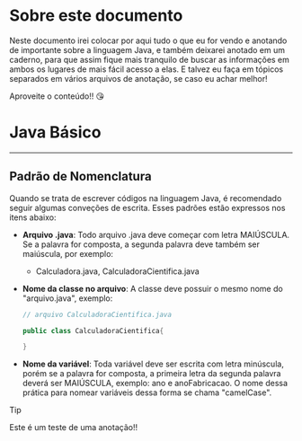 # Sobre este documento

Neste documento irei colocar por aqui tudo o que eu for vendo e anotando de importante sobre a linguagem Java, e também deixarei anotado em um caderno, para que assim fique mais tranquilo de buscar as informações em ambos os lugares de mais fácil acesso a elas. E talvez eu faça em tópicos separados em vários arquivos de anotação, se caso eu achar melhor!

Aproveite o conteúdo!! 😘

# Java Básico
________________________________________________________

## Padrão de Nomenclatura

Quando se trata de escrever códigos na linguagem Java, é recomendado seguir algumas conveções de escrita. Esses padrões estão expressos nos itens abaixo:

- <b>Arquivo .java</b>: Todo arquivo .java deve começar com letra MAIÚSCULA. Se a palavra for composta, a segunda palavra deve também ser maiúscula, por exemplo:

    - Calculadora.java,  CalculadoraCientifica.java

- <b>Nome da classe no arquivo</b>: A classe deve possuir o mesmo nome do "arquivo.java", exemplo:

    ```Java
    // arquivo CalculadoraCientifica.java

    public class CalculadoraCientifica{

    }
    ```
- <b>Nome da variável</b>: Toda variável deve ser escrita com letra minúscula, porém se a palavra for composta, a primeira letra da segunda palavra deverá ser MAIÚSCULA, exemplo: ano e anoFabricacao. O nome dessa prática para nomear variáveis dessa forma se chama "camelCase". 

>[!TIP]
>
> Este é um teste de uma anotação!!
